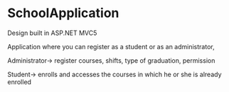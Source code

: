 # SchoolApplication

Design built in ASP.NET MVC5

Application where you can register as a student or as an administrator,

Administrator-> register courses, shifts, type of graduation, permission

Student-> enrolls and accesses the courses in which he or she is already enrolled
